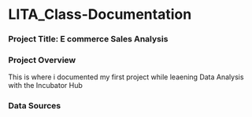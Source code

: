 # LITA_Class-Documentation

### Project Title: E commerce Sales Analysis

### Project Overview
This is where i documented my first project while leaening Data Analysis with the Incubator Hub

### Data Sources

